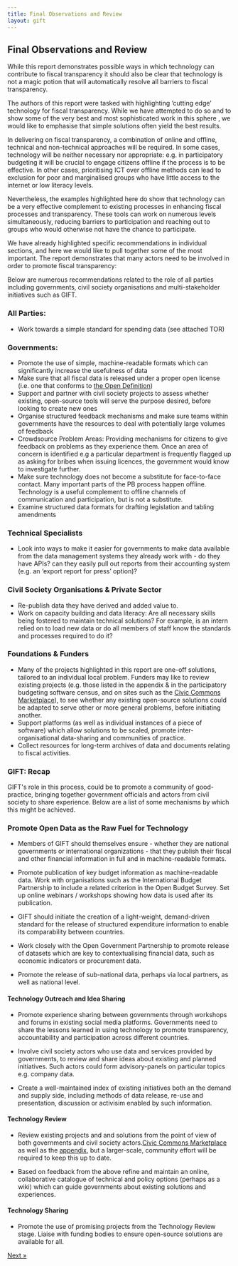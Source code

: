 ```yaml
---
title: Final Observations and Review
layout: gift
---
```



## Final Observations and Review


While this report demonstrates possible ways in which technology can contribute to fiscal transparency it should also be clear that technology is not a magic potion that will automatically resolve all barriers to fiscal transparency. 


The authors of this report were tasked with highlighting ‘cutting edge’ technology for fiscal transparency. While we have attempted to do so and to show some of the very best and most sophisticated work in this sphere , we would like to emphasise that simple solutions often yield the best results. 


In delivering on fiscal transparency, a combination of online and offline, technical and non-technical approaches will be required. In some cases, technology will be neither necessary nor appropriate: e.g. in participatory budgeting it will be crucial to engage citizens offline if the process is to be effective. In other cases, prioritising ICT over offline methods can lead to exclusion for poor and marginalised groups who have little access to the internet or low literacy levels. 


Nevertheless, the examples highlighted here do show that technology can be a very effective complement to existing processes in enhancing fiscal processes and transparency. These tools can work on numerous levels simultaneously, reducing barriers to participation and reaching out to groups who would otherwise not have the chance to participate. 


We have already highlighted specific recommendations in individual sections, and here we would like to pull together some of the most important. The report demonstrates that many actors need to be involved  in order to promote fiscal transparency: 


Below are numerous recommendations related to the role of all parties including governments, civil society organisations and multi-stakeholder initiatives such as GIFT. 


### All Parties: 

* Work towards a simple standard for spending data (see attached TOR) 

### Governments: 

* Promote the use of simple, machine-readable formats which can significantly increase the usefulness of data 
* Make sure that all fiscal data is released under a proper open license (i.e. one that conforms to [the Open Definition](http://opendefinition.org/))
* Support and partner with civil society projects to assess whether existing, open-source tools will serve the purpose desired, before looking to create new ones
* Organise structured feedback mechanisms and make sure teams within governments have the resources to deal with potentially large volumes of feedback 
* Crowdsource Problem Areas: Providing mechanisms for citizens to give feedback on problems as they experience them. Once an area of concern is identified e.g a particular department is  frequently flagged up as asking for bribes when issuing licences, the government would know to investigate further.
* Make sure technology does not become a substitute for face-to-face contact. Many important parts of the PB process happen offline. Technology is a useful complement to offline channels of communication and participation, but is not a substitute.
* Examine structured data formats for drafting legislation and tabling amendments

### Technical Specialists 
 
* Look into ways to make it easier for governments to make data available from the data management systems they already work with - do they have APIs? can they easily pull out reports from their accounting system (e.g. an ‘export report for press’ option)? 

### Civil Society Organisations & Private Sector

* Re-publish data they have derived and added value to. 
* Work on capacity building and data literacy: Are all necessary skills being fostered to maintain technical solutions? For example, is an intern relied on to load new data or do all members of staff know the standards and processes required to do it? 

### Foundations & Funders

* Many of the projects highlighted in this report are one-off solutions, tailored to an individual local problem. Funders may like to review existing projects (e.g. those listed in the appendix & in the participatory budgeting software census, and on sites such as the [Civic Commons Marketplace](http://civiccommons.org/apps)), to see whether any existing open-source solutions could be adapted to serve other or more general problems, before initiating another.
* Support platforms (as well as individual instances of a piece of software) which allow solutions to be scaled, promote inter-organisational data-sharing and communities of practice. 
* Collect resources for long-term archives of data and documents relating to fiscal activities. 

### GIFT: Recap

GIFT's role in this process, could be to promote a community of good-practice, bringing together government officials and actors from civil society to share experience. Below are a list of some mechanisms by which this might be achieved.

### Promote Open Data as the Raw Fuel for Technology

* Members of GIFT should themselves ensure - whether they are national governments or international organizations - that they publish their fiscal and other financial information in full and in machine-readable formats.

* Promote publication of key budget information as machine-readable data. Work with organisations such as the International Budget Partnership to include a related criterion in the Open Budget Survey. Set up online webinars / workshops showing how data is used after its publication.

* GIFT should initiate the creation of a light-weight, demand-driven standard for the release of structured expenditure information to enable its comparability between countries. 

* Work closely with the Open Government Partnership to promote release of datasets which are key to contextualising financial data, such as economic indicators or procurement data.

* Promote the release of sub-national data, perhaps via local partners, as well as national level.

#### Technology Outreach and Idea Sharing

* Promote experience sharing between governments through workshops and forums in existing social media platforms. Governments need to share the lessons learned in using technology to promote transparency, accountability and participation across different countries.

* Involve civil society actors who use data and services provided by governments, to review and share ideas about existing and planned initiatives. Such actors could form advisory-panels on particular topics e.g. company data.

* Create a well-maintained index of existing initiatives both an the demand and supply side, including methods of data release, re-use and presentation, discussion or activisim enabled by such information. 

#### Technology Review

* Review existing projects and and solutions from the point of view of both governments and civil society actors.[Civic Commons Marketplace](http://civiccommons.org/apps) as well as the [appendix](http://bit.ly/TTAPF-projects), but a larger-scale, community effort will be required to keep this up to date. 

* Based on feedback from the above refine and maintain an online, collaborative catalogue of technical and policy options (perhaps as a wiki) which can guide governments about existing solutions and experiences.

#### Technology Sharing

* Promote the use of promising projects from the Technology Review stage. Liaise with funding bodies to ensure open-source solutions are available for all. 

<div class="pull-right"><a class="btn btn-default btn-mini" href="chapter10-intro.html">Next &raquo;</a></div>